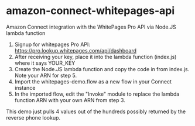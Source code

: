 # amazon-connect-whitepages-api
Amazon Connect integration with the WhitePages Pro API via Node.JS lambda function 

1. Signup for whitepages Pro API: https://pro.lookup.whitepages.com/api/dashboard
2. After receiving your key, place it into the lambda function (index.js) where it says YOUR_KEY
3. Create the Node.JS lambda function and copy the code in from index.js. Note your ARN for step 5. 
4. Import the whitepages-demo.flow as a new flow in your Connect instance
5. In the imported flow, edit the "Invoke" module to replace the lambda function ARN with your own ARN from step 3. 

This demo just pulls 4 values out of the hundreds possibly returned by the reverse phone lookup. 
